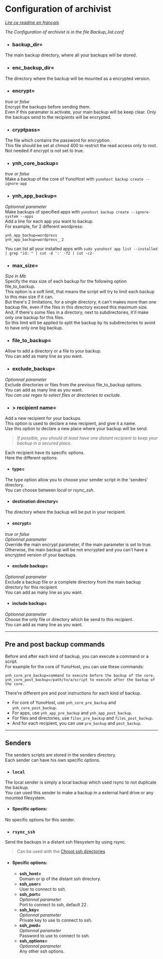 # Configuration of archivist

[*Lire ce readme en français*](./Configuration_fr.md)

*The Configuration of archivist is in the file Backup_list.conf*

* ### backup_dir=
The main backup directory, where all your backups will be stored.

* ### enc_backup_dir=
The directory where the backup will be mounted as a encrypted version.

* ### encrypt=
*true or false*  
Encrypt the backups before sending them.  
Even if this paramater is activate, your main backup will be keep clear. Only the backups send to the recipients will be encrypted.

* ### cryptpass=
The file which contains the password for encryption.  
This file should be set at chmod 400 to restrict the read access only to root.  
Not needed if encrypt is not set to true.

* ### ynh_core_backup=
*true or false*  
Make a backup of the core of YunoHost with `yunohost backup create --ignore-app`

* ### ynh_app_backup=
*Optionnal parameter*  
Make backups of specified apps with `yunohost backup create --ignore-system --apps`  
Add a line for each app you want to backup.  
For example, for 2 different wordpress:
```
ynh_app_backup=wordpress
ynh_app_backup=wordpress__2
```
You can list all your installed apps with `sudo yunohost app list --installed | grep "id: " | cut -d ':' -f2 | cut -c2-`

* ### max_size=
*Size in Mb*  
Specify the max size of each backup for the following option file_to_backup.  
This option is a soft limit, that means the script will try to limit each backup to this max size if it can.  
But there's 2 limitations, for a single directory, it can't makes more than one backup file, even if the files in this directory exceed this maximum size.  
And, if there's some files in a directory, next to subdirectories, it'll make only one backup for this files.  
So this limit will be applied to split the backup by its subdirectories to avoid to have only one big backup.

* ### file_to_backup=
Allow to add a directory or a file to your backup.  
You can add as many line as you want.

* ### exclude_backup=
*Optionnal parameter*  
Exclude directories or files from the previous file_to_backup options.  
You can add as many line as you want.  
*You can use regex to select files or directories to exclude.*

* ### > recipient name=
Add a new recipient for your backups.  
This option is used to declare a new recipient, and give it a name.  
Use this option to declare a new place where your backup will be send.  
> *If possible, you should at least have one distant recipient to keep your backup in a secured place.*

  Each recipient have its specific options.  
  Here the different options:

  * #### type=
  The type option allow you to choose your sender script in the 'senders' directory.  
  You can choose between *local* or *rsync_ssh*.

  * #### destination directory=
  The directory where the backup will be put in your recipient.

  * #### encrypt=
  *true or false*  
  *Optionnal parameter*  
  Override the main encrypt parameter, if the main parameter is set to true. Otherwise, the main backup will be not encrypted and you can't have a encrypted version of your backups.

  * #### exclude backup=
  *Optionnal parameter*  
  Exclude a backup file or a complete directory from the main backup directory for this recipient.  
  You can add as many line as you want.

  * #### include backup=
  *Optionnal parameter*  
  Choose the only file or directory which be send to this recipient.  
  You can add as many line as you want.

---
## Pre and post backup commands

Before and after each kind of backup, you can execute a command or a script.  
For example for the core of YunoHost, you can use these commands:
```
ynh_core_pre_backup=command to execute before the backup of the core.
ynh_core_post_backup=/path/to/a/script to execute after the backup of the core.
```

There're different pre and post instructions for each kind of backup.
- For core of YunoHost, use `ynh_core_pre_backup` and `ynh_core_post_backup`.
- For apps, use `ynh_app_pre_backup` and `ynh_app_post_backup`.
- For files and directories, use `files_pre_backup` and `files_post_backup`.
- And for each recipient, you can use `pre_backup` and `post_backup`.

---

## Senders

The senders scripts are stored in the senders directory.  
Each sender can have his own specific options.

* ### `local`
The local sender is simply a local backup which used rsync to not duplicate the backup.  
You can used this sender to make a backup in a external hard drive or any mounted filesystem.

  * #### Specific options:
  No specific options for this sender.

* ### `rsync_ssh`
Send the backups in a distant ssh filesystem by using rsync.
> Can be used with the [Chroot ssh directories](https://github.com/YunoHost-Apps/ssh_chroot_dir_ynh)

  * #### Specific options:
    * **ssh_host=**  
    Domain or ip of the distant ssh directory.
    * **ssh_user=**  
    User to connect to ssh.
    * **ssh_port=**  
    *Optionnal parameter*  
    Port to connect to ssh, default 22.
    * **ssh_key=**  
    *Optionnal parameter*  
    Private key to use to connect to ssh.
    * **ssh_pwd=**  
    *Optionnal parameter*  
    Password to use to connect to ssh.
    * **ssh_options=**  
    *Optionnal parameter*  
    Any other ssh options.
